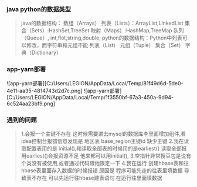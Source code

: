 ### java python的数据类型
>java的数据结构：
>数组（Arrays）
>列表（Lists）：ArrayList,LinkedList
>集合（Sets）:HashSet,TreeSet
>映射（Maps）:HashMap,TreeMap
>队列（Queue）,
>int,flot,string,double,
>python的数据结构：Python中列表可以修改，而字符串和元组不能
>列表（List）
>元组（Tuple）
>集合（Set）
>字典（Dictionary）
### app-yarn部署
![app-yarn部署][C:/Users/LEGION/AppData/Local/Temp/81f49d6d-5de0-4e11-aa35-4814743d2d7c.png]
![app-yarn部署][C:/Users/LEGION/AppData/Local/Temp/1f3550bf-67a3-450a-9d94-6c524aa23bf9.png]
### 遇到的问题
>1.会报一个主键不存在 这时候需要进去mysql的数据库李里面增加组件,看idea控制台报错信息发现是
> 地区表 base_region主键id 缺少主键
>2.我在读取配置表用的是 initial(),和读取全部表的时候用的是earliest()
> 读取全部报用earliest()会报资源不足  他来都可以用initial(),
> 3.空指针异常搜豆包是说有个类没有被使用,或者通过代码跟他限定一下
> 4.我在运行 创建hbase表和往hbase表里面存入数据的时候报错 原因是 程序可能先走的往表里填数据 导致表不存在
> 可以先运行往hbase建表语句 在运行往里面填数据
